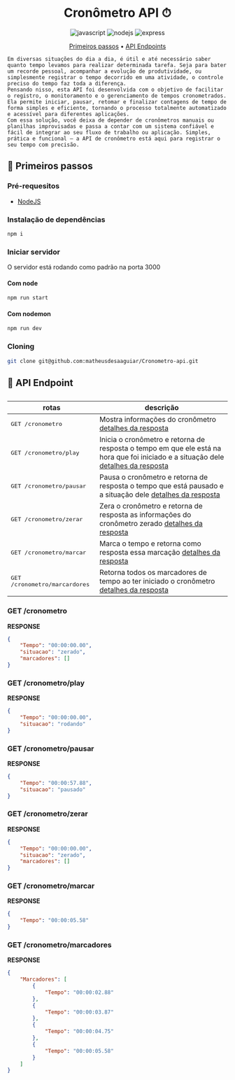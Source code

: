 [JAVASCRIPT__BADGE]: https://img.shields.io/badge/javascript-%23323330.svg?style=for-the-badge&logo=javascript&logoColor=%23F7DF1E
[EXPRESS__BADGE]: https://img.shields.io/badge/express.js-%23404d59.svg?style=for-the-badge&logo=express&logoColor=%2361DAFB
[NODEJS_BADGE]: https://img.shields.io/badge/node.js-6DA55F?style=for-the-badge&logo=node.js&logoColor=white


<h1 align="center" style="font-weight: bold">Cronômetro API ⏱</h1>


<div align="center">

![javascript][JAVASCRIPT__BADGE]  ![nodejs][NODEJS_BADGE]  ![express][EXPRESS__BADGE]  

</div>

<p align="center">
    <a href="#started">Primeiros passos</a> • 
    <a href="#routes">API Endpoints</a> 
</p>

<p align="center">
    
    Em diversas situações do dia a dia, é útil e até necessário saber quanto tempo levamos para realizar determinada tarefa. Seja para bater um recorde pessoal, acompanhar a evolução de produtividade, ou simplesmente registrar o tempo decorrido em uma atividade, o controle preciso do tempo faz toda a diferença.
    Pensando nisso, esta API foi desenvolvida com o objetivo de facilitar o registro, o monitoramento e o gerenciamento de tempos cronometrados. Ela permite iniciar, pausar, retomar e finalizar contagens de tempo de forma simples e eficiente, tornando o processo totalmente automatizado e acessível para diferentes aplicações.
    Com essa solução, você deixa de depender de cronômetros manuais ou planilhas improvisadas e passa a contar com um sistema confiável e fácil de integrar ao seu fluxo de trabalho ou aplicação. Simples, prática e funcional — a API de cronômetro está aqui para registrar o seu tempo com precisão.

</p>

<h2 id="started">🚀 Primeiros passos</h2>

<h3>Pré-requesitos</h3>

- [NodeJS](https://nodejs.org)

<h3> Instalação de dependências </h3> 

```bash
npm i 
```
<h3> Iniciar servidor </h3>
O servidor está rodando como padrão na porta 3000

<h4>Com node</h4>

```bash
npm run start
```

<h4> Com nodemon</h4>

```bash
npm run dev
```

<h3>Cloning</h3>

```bash
git clone git@github.com:matheusdesaaguiar/Cronometro-api.git
```
<h2 id="routes">📍 API Endpoint <h2>

| rotas              | descrição                                         
|----------------------|-----------------------------------------------------
| <kbd>GET /cronometro</kbd>     | Mostra informações do cronômetro [ detalhes da resposta](#get-chronometer-detail)
| <kbd>GET /cronometro/play</kbd>     | Inicia o cronômetro e retorna de resposta o tempo em que ele está na hora que foi iniciado e a situação dele [detalhes da resposta](#get-play-detail)
| <kbd>GET /cronometro/pausar</kbd>     | Pausa o cronômetro e retorna de resposta o tempo que está pausado e a situação dele [detalhes da resposta](#get-pause-detail)
| <kbd>GET /cronometro/zerar</kbd>     | Zera o cronômetro e retorna de resposta as informações do cronômetro zerado [detalhes da resposta](#get-reset-detail)
| <kbd>GET /cronometro/marcar</kbd>     | Marca o tempo e retorna como resposta essa marcação [detalhes da resposta](#get-mark-detail)
| <kbd>GET /cronometro/marcardores</kbd>     | Retorna todos os marcadores de tempo ao ter iniciado o cronômetro [detalhes da resposta](#get-markers-detail)

<h3 id="get-chronometer-detail"> GET /cronometro </h3>

**RESPONSE**
```json
{
	"Tempo": "00:00:00.00",
	"situacao": "zerado",
    "marcadores": []
}
```

<h3 id="get-play-detail"> GET /cronometro/play </h3>

**RESPONSE**
```json
{
	"Tempo": "00:00:00.00",
	"situacao": "rodando"
}
```

<h3 id="get-pause-detail"> GET /cronometro/pausar </h3>

**RESPONSE**

```json
{
	"Tempo": "00:00:57.88",
	"situacao": "pausado"
}
```

<h3 id="get-reset-detail"> GET /cronometro/zerar </h3>

**RESPONSE**

```json
{
	"Tempo": "00:00:00.00",
	"situacao": "zerado",
	"marcadores": []
}
```

<h3 id="get-mark-detail"> GET /cronometro/marcar </h3>

**RESPONSE**

```json
{
	"Tempo": "00:00:05.58"
}
```

<h3 id="get-markers-detail"> GET /cronometro/marcadores </h3>

**RESPONSE**

```json
{
	"Marcadores": [
		{
			"Tempo": "00:00:02.88"
		},
		{
			"Tempo": "00:00:03.87"
		},
		{
			"Tempo": "00:00:04.75"
		},
		{
			"Tempo": "00:00:05.58"
		}
	]
}
```
